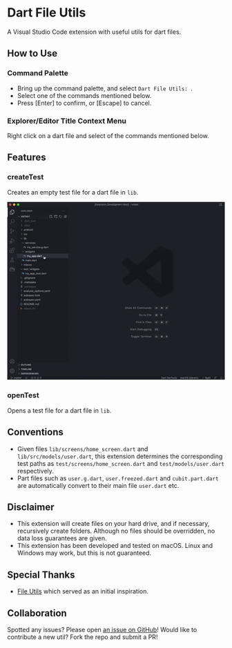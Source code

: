 # Dart File Utils

A Visual Studio Code extension with useful utils for dart files.

## How to Use

### Command Palette

* Bring up the command palette, and select `Dart File Utils: `.
* Select one of the commands mentioned below.
* Press [Enter] to confirm, or [Escape] to cancel.

### Explorer/Editor Title Context Menu

Right click on a dart file and select of the commands mentioned below.

## Features

### createTest

Creates an empty test file for a dart file in `lib`.

![](images/createTest.gif)

### openTest

Opens a test file for a dart file in `lib`.

## Conventions

- Given files `lib/screens/home_screen.dart` and `lib/src/models/user.dart`, this extension determines the corresponding test paths as `test/screens/home_screen.dart` and `test/models/user.dart` respectively.
- Part files such as `user.g.dart`, `user.freezed.dart` and `cubit.part.dart` are automatically convert to their main file `user.dart` etc.

## Disclaimer

* This extension will create files on your hard drive, and if necessary, recursively create folders. Although no files should be overridden, no data loss guarantees are given.
* This extension has been developed and tested on macOS. Linux and Windows may work, but this is not guaranteed.

## Special Thanks

* [File Utils](https://github.com/sleistner/vscode-fileutils) which served as an initial inspiration.

## Collaboration

Spotted any issues? Please open [an issue on GitHub](https://github.com/defuncart/vscode-dartfileutils/issues)! Would like to contribute a new util? Fork the repo and submit a PR!
